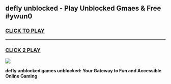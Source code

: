 
## defly unblocked - Play Unblocked Gmaes & Free #ywun0
<h3>
<a href="https://news.freeplayer.one?title=defly_unblocked&ref=24F">CLICK TO PLAY</a></h3>
<hr>

<h3>
<a href="https://news.freeplayer.one?title=defly_unblocked&ref=24F">CLICK 2 PLAY</a>
  
</h3>

<a href="https://news.freeplayer.one?title=defly_unblocked&ref=24F/"><img src="https://clearcache.store/games.png"></a>


**defly unblocked games unblocked: Your Gateway to Fun and Accessible Online Gaming**
